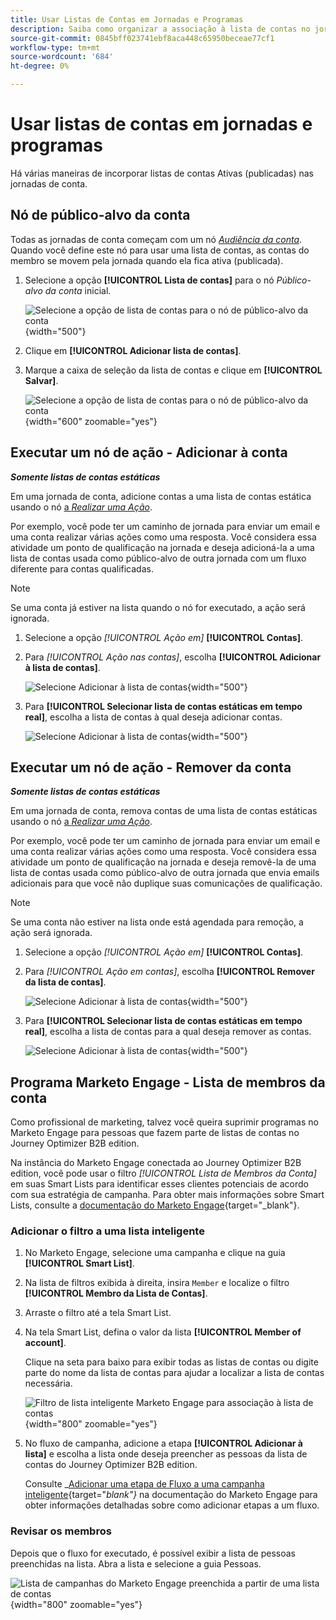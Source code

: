 ```yaml
---
title: Usar Listas de Contas em Jornadas e Programas
description: Saiba como organizar a associação à lista de contas no jornada e filtrar as Smart Lists da Marketo Engage com base na associação à lista de contas.
source-git-commit: 0845bff023741ebf8aca448c65950beceae77cf1
workflow-type: tm+mt
source-wordcount: '684'
ht-degree: 0%

---
```


# Usar listas de contas em jornadas e programas

Há várias maneiras de incorporar listas de contas Ativas (publicadas) nas jornadas de conta.

## Nó de público-alvo da conta

Todas as jornadas de conta começam com um nó [_Audiência da conta_](../journeys/account-audience-nodes.md). Quando você define este nó para usar uma lista de contas, as contas do membro se movem pela jornada quando ela fica ativa (publicada).

1. Selecione a opção **[!UICONTROL Lista de contas]** para o nó _Público-alvo da conta_ inicial.

   ![Selecione a opção de lista de contas para o nó de público-alvo da conta](../journeys/assets/node-audience-account-list.png){width="500"}

1. Clique em **[!UICONTROL Adicionar lista de contas]**.

1. Marque a caixa de seleção da lista de contas e clique em **[!UICONTROL Salvar]**.

   ![Selecione a opção de lista de contas para o nó de público-alvo da conta](../journeys/assets/node-audience-account-list-select-dialog.png){width="600" zoomable="yes"}

## Executar um nó de ação - Adicionar à conta

**_Somente listas de contas estáticas_**

Em uma jornada de conta, adicione contas a uma lista de contas estática usando o nó [a _Realizar uma Ação_](../journeys/action-nodes.md).

Por exemplo, você pode ter um caminho de jornada para enviar um email e uma conta realizar várias ações como uma resposta. Você considera essa atividade um ponto de qualificação na jornada e deseja adicioná-la a uma lista de contas usada como público-alvo de outra jornada com um fluxo diferente para contas qualificadas.

>[!NOTE]
>
>Se uma conta já estiver na lista quando o nó for executado, a ação será ignorada.

1. Selecione a opção _[!UICONTROL Ação em]_ **[!UICONTROL Contas]**.

1. Para _[!UICONTROL Ação nas contas]_, escolha **[!UICONTROL Adicionar à lista de contas]**.

   ![Selecione Adicionar à lista de contas](../journeys/assets/node-action-account-add-to-account-list.png){width="500"}

1. Para **[!UICONTROL Selecionar lista de contas estáticas em tempo real]**, escolha a lista de contas à qual deseja adicionar contas.

   ![Selecione Adicionar à lista de contas](../journeys/assets/node-action-account-add-to-account-list-select.png){width="500"}

## Executar um nó de ação - Remover da conta

**_Somente listas de contas estáticas_**

Em uma jornada de conta, remova contas de uma lista de contas estáticas usando o nó [a _Realizar uma Ação_](../journeys/action-nodes.md).

Por exemplo, você pode ter um caminho de jornada para enviar um email e uma conta realizar várias ações como uma resposta. Você considera essa atividade um ponto de qualificação na jornada e deseja removê-la de uma lista de contas usada como público-alvo de outra jornada que envia emails adicionais para que você não duplique suas comunicações de qualificação.

>[!NOTE]
>
>Se uma conta não estiver na lista onde está agendada para remoção, a ação será ignorada.

1. Selecione a opção _[!UICONTROL Ação em]_ **[!UICONTROL Contas]**.

1. Para _[!UICONTROL Ação em contas]_, escolha **[!UICONTROL Remover da lista de contas]**.

   ![Selecione Adicionar à lista de contas](../journeys/assets/node-action-account-remove-from-account-list.png){width="500"}

1. Para **[!UICONTROL Selecionar lista de contas estáticas em tempo real]**, escolha a lista de contas para a qual deseja remover as contas.

   ![Selecione Adicionar à lista de contas](../journeys/assets/node-action-account-remove-from-account-list-select.png){width="500"}

## Programa Marketo Engage - Lista de membros da conta

Como profissional de marketing, talvez você queira suprimir programas no Marketo Engage para pessoas que fazem parte de listas de contas no Journey Optimizer B2B edition.

Na instância do Marketo Engage conectada ao Journey Optimizer B2B edition, você pode usar o filtro _[!UICONTROL Lista de Membros da Conta]_ em suas Smart Lists para identificar esses clientes potenciais de acordo com sua estratégia de campanha. Para obter mais informações sobre Smart Lists, consulte a [documentação do Marketo Engage](https://experienceleague.adobe.com/pt-br/docs/marketo/using/product-docs/core-marketo-concepts/smart-lists-and-static-lists/understanding-smart-lists){target="_blank"}.

### Adicionar o filtro a uma lista inteligente

1. No Marketo Engage, selecione uma campanha e clique na guia **[!UICONTROL Smart List]**.

1. Na lista de filtros exibida à direita, insira `Member` e localize o filtro **[!UICONTROL Membro da Lista de Contas]**.

1. Arraste o filtro até a tela Smart List.

1. Na tela Smart List, defina o valor da lista **[!UICONTROL Member of account]**.

   Clique na seta para baixo para exibir todas as listas de contas ou digite parte do nome da lista de contas para ajudar a localizar a lista de contas necessária.

   ![Filtro de lista inteligente Marketo Engage para associação à lista de contas](./assets/account-lists-marketo-engage-smart-list.png){width="800" zoomable="yes"}

1. No fluxo de campanha, adicione a etapa **[!UICONTROL Adicionar à lista]** e escolha a lista onde deseja preencher as pessoas da lista de contas do Journey Optimizer B2B edition.

   Consulte _[Adicionar uma etapa de Fluxo a uma campanha inteligente](https://experienceleague.adobe.com/pt-br/docs/marketo/using/product-docs/core-marketo-concepts/smart-campaigns/flow-actions/add-a-flow-step-to-a-smart-campaign){target="_blank"}_ na documentação do Marketo Engage para obter informações detalhadas sobre como adicionar etapas a um fluxo.

### Revisar os membros

Depois que o fluxo for executado, é possível exibir a lista de pessoas preenchidas na lista. Abra a lista e selecione a guia Pessoas.

![Lista de campanhas do Marketo Engage preenchida a partir de uma lista de contas](./assets/account-lists-marketo-engage-smart-list-people.png){width="800" zoomable="yes"}

